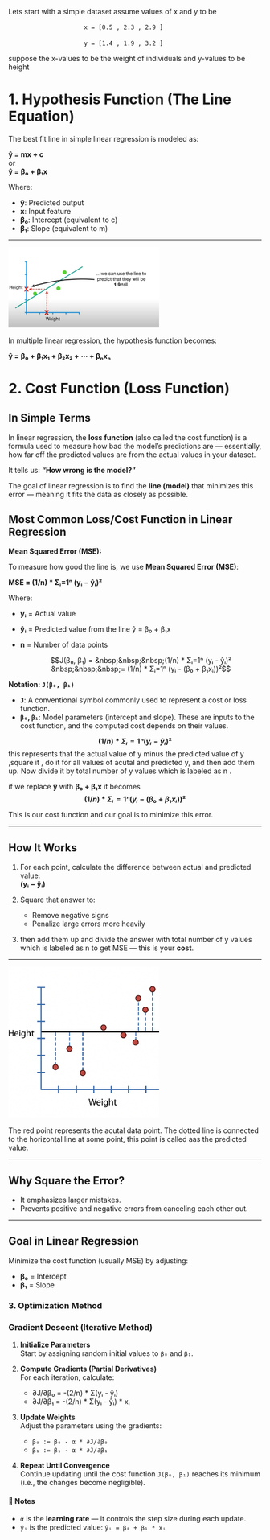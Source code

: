 Lets start with a simple dataset
assume values of x and y to be 

                         x = [0.5 , 2.3 , 2.9 ]                         

                         y = [1.4 , 1.9 , 3.2 ]
                         
suppose the x-values to be the weight of individuals and y-values to be height                        


# 1. Hypothesis Function (The Line Equation)

The best fit line in simple linear regression is modeled as:

**ŷ = mx + c**  
or  
**ŷ = β₀ + β₁x**

Where:  
- **ŷ**: Predicted output  
- **x**: Input feature  
- **β₀**: Intercept (equivalent to c)  
- **β₁**: Slope (equivalent to m)

---
<img src ="4_prediction.png" width = "300"> 


In multiple linear regression, the hypothesis function becomes:

**ŷ = β₀ + β₁x₁ + β₂x₂ + ⋯ + βₙxₙ**

# 2. Cost Function (Loss Function)

## In Simple Terms

In linear regression, the **loss function** (also called the cost function) is a formula used to measure how bad the model’s predictions are — essentially, how far off the predicted values are from the actual values in your dataset.

It tells us: **“How wrong is the model?”**

The goal of linear regression is to find the **line (model)** that minimizes this error — meaning it fits the data as closely as possible.


## Most Common Loss/Cost Function in Linear Regression

**Mean Squared Error (MSE):**


To measure how good the line is, we use **Mean Squared Error (MSE)**:

**MSE = (1/n) * Σᵢ=1ⁿ (yᵢ − ŷᵢ)²**

Where:

- **yᵢ** = Actual value  
- **ŷᵢ** = Predicted value from the line ŷ = β₀ + β₁x  
- **n** = Number of data points


     $$J(β₀, β₁) =  &nbsp;&nbsp;&nbsp;(1/n) * Σᵢ=1ⁿ (yᵢ - ŷᵢ)² &nbsp;&nbsp;&nbsp;= (1/n) * Σᵢ=1ⁿ (yᵢ - (β₀ + β₁xᵢ))²$$

**Notation: `J(β₀, β₁)`**

- **`J`**: A conventional symbol commonly used to represent a cost or loss function.
- **`β₀`, `β₁`**: Model parameters (intercept and slope). These are inputs to the cost function, and the computed cost depends on their values.
  

**$$(1/n) * Σᵢ=1ⁿ (yᵢ - ŷᵢ)²$$**  this represents that the actual value of y minus the predicted value of y
,square it , do it for all values of acutal and predicted y, and then add them up. Now divide it by total 
number of y values which is labeled as n .


if we replace **ŷ** with **β₀ + β₁x** it becomes **$$(1/n) * Σᵢ=1ⁿ (yᵢ - (β₀ + β₁xᵢ))²$$**

This is  our cost function and our goal is to minimize this error.

---

## How It Works

1. For each point, calculate the difference between actual and predicted value:  
   **(yᵢ − ŷᵢ)**

2. Square that answer to:
   - Remove negative signs  
   - Penalize large errors more heavily

3. then add them up and divide the answer with total 
number of y values which is labeled as n  to get MSE — this is your **cost**.

---
<img src="5%20-%20R%20square%20-%20residual%20definition.png" width="300">

The red point represents the acutal data point. The dotted line is connected to the horizontal line at 
some point, this point is called aas the predicted value.

---

## Why Square the Error?

- It emphasizes larger mistakes.
- Prevents positive and negative errors from canceling each other out.

---

## Goal in Linear Regression

Minimize the cost function (usually MSE) by adjusting:
- **β₀** = Intercept  
- **β₁** = Slope

### 3. Optimization Method

### Gradient Descent (Iterative Method)

1. **Initialize Parameters**  
   Start by assigning random initial values to `β₀` and `β₁`.

2. **Compute Gradients (Partial Derivatives)**  
   For each iteration, calculate:

   - ∂J/∂β₀ = -(2/n) * Σ(yᵢ - ŷᵢ)  
   - ∂J/∂β₁ = -(2/n) * Σ(yᵢ - ŷᵢ) * xᵢ  

3. **Update Weights**  
   Adjust the parameters using the gradients:

   - `β₀ := β₀ - α * ∂J/∂β₀`  
   - `β₁ := β₁ - α * ∂J/∂β₁`  

4. **Repeat Until Convergence**  
   Continue updating until the cost function `J(β₀, β₁)` reaches its minimum (i.e., the changes become negligible).

#### 📘 Notes

- `α` is the **learning rate** — it controls the step size during each update.
- `ŷᵢ` is the predicted value: `ŷᵢ = β₀ + β₁ * xᵢ`


